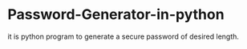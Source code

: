 # Password-Generator-in-python
it is python program to generate a secure password of desired length.
